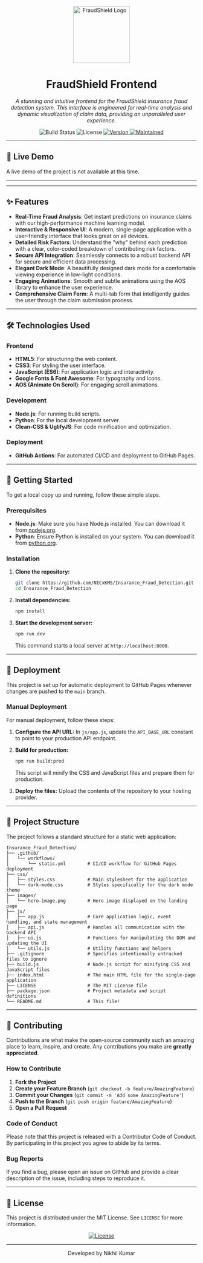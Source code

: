 <div align="center">
  <img src="https://raw.githubusercontent.com/NICxKMS/Insurance_Fraud_Detection/main/images/hero-image.png" alt="FraudShield Logo" width="150">
  <h1 align="center">FraudShield Frontend</h1>
  <p align="center">
    <i>A stunning and intuitive frontend for the FraudShield insurance fraud detection system. This interface is engineered for real-time analysis and dynamic visualization of claim data, providing an unparalleled user experience.</i>
  </p>
  <!-- Badges -->
  <p align="center">
    <img src="https://img.shields.io/badge/build-passing-brightgreen?style=for-the-badge" alt="Build Status">
    <img src="https://img.shields.io/badge/license-MIT-blue?style=for-the-badge" alt="License">
    <a href="#">
      <img src="https://img.shields.io/badge/Version-1.0.0-blue.svg?style=for-the-badge" alt="Version">
    </a>
    <a href="#">
      <img src="https://img.shields.io/badge/Maintained-Yes-green.svg?style=for-the-badge" alt="Maintained">
    </a>
  </p>
</div>

---

## 🚀 Live Demo

A live demo of the project is not available at this time.

---

---

## ✨ Features

- **Real-Time Fraud Analysis**: Get instant predictions on insurance claims with our high-performance machine learning model.
- **Interactive & Responsive UI**: A modern, single-page application with a user-friendly interface that looks great on all devices.
- **Detailed Risk Factors**: Understand the "why" behind each prediction with a clear, color-coded breakdown of contributing risk factors.
- **Secure API Integration**: Seamlessly connects to a robust backend API for secure and efficient data processing.
- **Elegant Dark Mode**: A beautifully designed dark mode for a comfortable viewing experience in low-light conditions.
- **Engaging Animations**: Smooth and subtle animations using the AOS library to enhance the user experience.
- **Comprehensive Claim Form**: A multi-tab form that intelligently guides the user through the claim submission process.

---

## 🛠️ Technologies Used

### Frontend
- **HTML5**: For structuring the web content.
- **CSS3**: For styling the user interface.
- **JavaScript (ES6)**: For application logic and interactivity.
- **Google Fonts & Font Awesome**: For typography and icons.
- **AOS (Animate On Scroll)**: For engaging scroll animations.

### Development
- **Node.js**: For running build scripts.
- **Python**: For the local development server.
- **Clean-CSS & UglifyJS**: For code minification and optimization.

### Deployment
- **GitHub Actions**: For automated CI/CD and deployment to GitHub Pages.

---

## 🏁 Getting Started

To get a local copy up and running, follow these simple steps.

### Prerequisites

- **Node.js**: Make sure you have Node.js installed. You can download it from [nodejs.org](https://nodejs.org/en/).
- **Python**: Ensure Python is installed on your system. You can download it from [python.org](https://www.python.org/downloads/).

### Installation

1. **Clone the repository:**
   ```bash
   git clone https://github.com/NICxKMS/Insurance_Fraud_Detection.git
   cd Insurance_Fraud_Detection
   ```

2. **Install dependencies:**
   ```bash
   npm install
   ```

3. **Start the development server:**
   ```bash
   npm run dev
   ```
   This command starts a local server at `http://localhost:8000`.

---

## 🚀 Deployment

This project is set up for automatic deployment to GitHub Pages whenever changes are pushed to the `main` branch.

### Manual Deployment

For manual deployment, follow these steps:

1. **Configure the API URL:**
   In `js/app.js`, update the `API_BASE_URL` constant to point to your production API endpoint.

2. **Build for production:**
   ```bash
   npm run build:prod
   ```
   This script will minify the CSS and JavaScript files and prepare them for production.

3. **Deploy the files:**
   Upload the contents of the repository to your hosting provider.

---

## 📂 Project Structure

The project follows a standard structure for a static web application:

```
Insurance_Fraud_Detection/
├── .github/
│   └── workflows/
│       └── static.yml        # CI/CD workflow for GitHub Pages deployment
├── css/
│   ├── styles.css            # Main stylesheet for the application
│   └── dark-mode.css         # Styles specifically for the dark mode theme
├── images/
│   └── hero-image.png        # Hero image displayed on the landing page
├── js/
│   ├── app.js                # Core application logic, event handling, and state management
│   ├── api.js                # Handles all communication with the backend API
│   ├── ui.js                 # Functions for manipulating the DOM and updating the UI
│   └── utils.js              # Utility functions and helpers
├── .gitignore                # Specifies intentionally untracked files to ignore
├── build.js                  # Node.js script for minifying CSS and JavaScript files
├── index.html                # The main HTML file for the single-page application
├── LICENSE                   # The MIT License file
├── package.json              # Project metadata and script definitions
└── README.md                 # This file!
```

---

## 🤝 Contributing

Contributions are what make the open-source community such an amazing place to learn, inspire, and create. Any contributions you make are **greatly appreciated**.

### How to Contribute

1. **Fork the Project**
2. **Create your Feature Branch** (`git checkout -b feature/AmazingFeature`)
3. **Commit your Changes** (`git commit -m 'Add some AmazingFeature'`)
4. **Push to the Branch** (`git push origin feature/AmazingFeature`)
5. **Open a Pull Request**

### Code of Conduct

Please note that this project is released with a Contributor Code of Conduct. By participating in this project you agree to abide by its terms.

### Bug Reports

If you find a bug, please open an issue on GitHub and provide a clear description of the issue, including steps to reproduce it.

---

## 📜 License

This project is distributed under the MIT License. See `LICENSE` for more information.

<p align="center">
  <a href="https://github.com/NICxKMS/Insurance_Fraud_Detection/blob/main/LICENSE">
    <img src="https://img.shields.io/github/license/NICxKMS/Insurance_Fraud_Detection?style=for-the-badge" alt="License">
  </a>
</p>

---

<p align="center">
  Developed by Nikhil Kumar
</p>